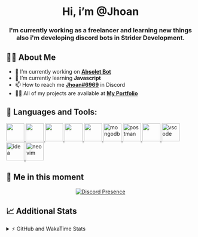 <h1 align="center">Hi, i’m @Jhoan</h1>
<h3 align="center">I'm currently working as a freelancer and learning new things also i'm developing discord bots in Strider Development.</h3>

## 🙋‍♂️ About Me

- 🔭 I’m currently working on **[Absolet Bot](https://strider.cloud)**
- 🌱 I’m currently learning **Javascript**
- 📫 How to reach me **[Jhoan#6969](https://jhoan.monster/)** in Discord
- 👨‍💻 All of my projects are available at **[My Portfolio](https://jhoan.monster)**

## 🚀 Languages and Tools:
<p align="left"> 
    <a href="https://developer.mozilla.org/en-US/docs/Web/JavaScript" target="_blank"> <img src="https://img.icons8.com/color/48/000000/javascript.png" width="48" height="48"/> </a> 
    <a href="https://www.w3.org/html/" target="_blank"> <img src="https://img.icons8.com/color/48/000000/html-5.png" width="48" height="48"/> </a> 
    <a href="https://www.w3schools.com/css/" target="_blank"> <img src="https://img.icons8.com/color/48/000000/css3.png" width="48" height="48"/> </a> 
    <a href="https://getbootstrap.com" target="_blank"> <img src="https://img.icons8.com/color/48/000000/bootstrap.png" width="48" height="48"/> </a> 
    <a href="https://nodejs.org" target="_blank"> <img src="https://i.imgur.com/XX8lvL7.png" width="48" height="48"/> </a> 
    <a href="https://www.mongodb.com/" target="_blank"> <img src="https://i.imgur.com/nRtS3AN.png" alt="mongodb" width="48" height="48"/> </a> 
    <a href="https://postman.com" target="_blank"> <img src="https://www.vectorlogo.zone/logos/getpostman/getpostman-icon.svg" alt="postman" width="48" height="48"/> </a>   
    <a href="https://git-scm.com/" target="_blank"> <img src="https://img.icons8.com/color/48/000000/git.png" width="48" height="48"/> </a> 
    <a href="https://code.visualstudio.com" target="_blank" > <img src="https://upload.wikimedia.org/wikipedia/commons/thumb/9/9a/Visual_Studio_Code_1.35_icon.svg/2048px-Visual_Studio_Code_1.35_icon.svg.png" alt="vscode" width="48" height="48"> </a>
    <a href="https://www.jetbrains.com/es-es/idea/" target="_blank" > <img src="https://resources.jetbrains.com/storage/products/intellij-idea/img/meta/intellij-idea_logo_300x300.png" alt="idea" width="48" height="48"> </a>
    <a href="https://neovim.io" target="_blank"> <img src="https://icons.iconarchive.com/icons/papirus-team/papirus-apps/512/nvim-icon.png" alt="neovim" width="48" height="48"/> </a>
</p>
  
## 👤 Me in this moment
<p align="center">
    <a href="https://discord.com/users/852617426591154177" target="_blank" rel="nofollow">
        <img src="https://lanyard-profile-readme.vercel.app/api/852617426591154177?idleMessage=Probably%20coding%20Absolet..." alt="Discord Presence" align="center">
    </a>
</p>

## 📈 Additional Stats
<details>
    <summary>⚡ GitHub and WakaTime Stats</summary>
    <br/>

<!--START_SECTION:waka-->
![Code Time](http://img.shields.io/badge/Code%20Time-376%20hrs%2051%20mins-blue)

**🐱 My GitHub Data** 

> 🏆 737 Contributions in the Year 2022
 > 
> 📦 59.8 kB Used in GitHub's Storage 
 > 
> 💼 Opted to Hire
 > 
> 📜 4 Public Repositories 
 > 
> 🔑 26 Private Repositories  
 > 
**I'm an Early 🐤** 

```text
🌞 Morning    53 commits     ██░░░░░░░░░░░░░░░░░░░░░░░   8.15% 
🌆 Daytime    293 commits    ███████████░░░░░░░░░░░░░░   45.08% 
🌃 Evening    273 commits    ██████████░░░░░░░░░░░░░░░   42.0% 
🌙 Night      31 commits     █░░░░░░░░░░░░░░░░░░░░░░░░   4.77%

```
📅 **I'm Most Productive on Wednesday** 

```text
Monday       103 commits    ████░░░░░░░░░░░░░░░░░░░░░   15.85% 
Tuesday      91 commits     ███░░░░░░░░░░░░░░░░░░░░░░   14.0% 
Wednesday    126 commits    ████░░░░░░░░░░░░░░░░░░░░░   19.38% 
Thursday     69 commits     ██░░░░░░░░░░░░░░░░░░░░░░░   10.62% 
Friday       64 commits     ██░░░░░░░░░░░░░░░░░░░░░░░   9.85% 
Saturday     113 commits    ████░░░░░░░░░░░░░░░░░░░░░   17.38% 
Sunday       84 commits     ███░░░░░░░░░░░░░░░░░░░░░░   12.92%

```


📊 **This Week I Spent My Time On** 

```text
⌚︎ Time Zone: America/Bogota

💬 Programming Languages: 
EJS                      13 hrs 13 mins      ███████████░░░░░░░░░░░░░░   43.5% 
TypeScript               12 hrs 41 mins      ██████████░░░░░░░░░░░░░░░   41.79% 
JavaScript               2 hrs 6 mins        █░░░░░░░░░░░░░░░░░░░░░░░░   6.93% 
HTML                     59 mins             ░░░░░░░░░░░░░░░░░░░░░░░░░   3.24% 
JSON                     41 mins             ░░░░░░░░░░░░░░░░░░░░░░░░░   2.28%

🔥 Editors: 
VS Code                  30 hrs 23 mins      █████████████████████████   100.0%

🐱‍💻 Projects: 
Strider-System           29 hrs 11 mins      ████████████████████████░   96.1% 
Absolet-Bot              33 mins             ░░░░░░░░░░░░░░░░░░░░░░░░░   1.86% 
dashboard                30 mins             ░░░░░░░░░░░░░░░░░░░░░░░░░   1.67% 
pruebas                  6 mins              ░░░░░░░░░░░░░░░░░░░░░░░░░   0.37%

💻 Operating System: 
Linux                    30 hrs 23 mins      █████████████████████████   100.0%

```

**I Mostly Code in JavaScript** 

```text
JavaScript               15 repos            █████████████████░░░░░░░░   68.18% 
Java                     2 repos             ██░░░░░░░░░░░░░░░░░░░░░░░   9.09% 
CSS                      2 repos             ██░░░░░░░░░░░░░░░░░░░░░░░   9.09% 
TypeScript               1 repo              █░░░░░░░░░░░░░░░░░░░░░░░░   4.55% 
Shell                    1 repo              █░░░░░░░░░░░░░░░░░░░░░░░░   4.55%

```



 Last Updated on 30/07/2022 20:13:21 UTC
<!--END_SECTION:waka-->
</details>
